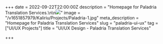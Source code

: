+++
date = 2022-09-22T22:00:00Z
description = "Homepage for Paladria Translation Services.\n\n![](https://res.cloudinary.com/ddtcgm4kc/image/upload/v1663951784/Kaliriu/Projects/Paladria-2-Homepage.png)"
image = "/v1651857979/Kaliriu/Projects/Paladria-1.jpg"
meta_description = "Homepage for Paladria Translation Services"
slug = "paladria-ui-ux"
tag = ["UI/UX Projects"]
title = "UI/UX Design - Paladria Translation Services"

+++
